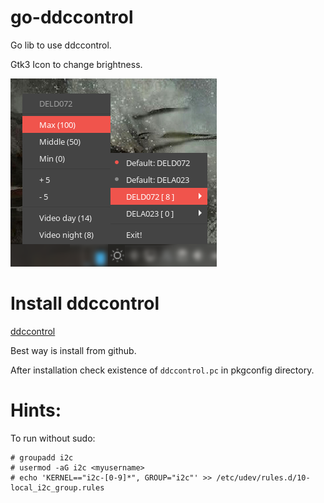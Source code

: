# go-ddccontrol
Go lib to use ddccontrol.

Gtk3 Icon to change brightness.

![Go GTK!](https://github.com/zurek87/go-ddccontrol/raw/master/static/pic1.png "Menu icon!")



# Install ddccontrol

[ddccontrol](https://github.com/ddccontrol/ddccontrol)

Best way is install from github.

After installation check existence of ```ddccontrol.pc``` in pkgconfig directory.


# Hints:

To run without sudo:
```
# groupadd i2c
# usermod -aG i2c <myusername>
# echo 'KERNEL=="i2c-[0-9]*", GROUP="i2c"' >> /etc/udev/rules.d/10-local_i2c_group.rules
```